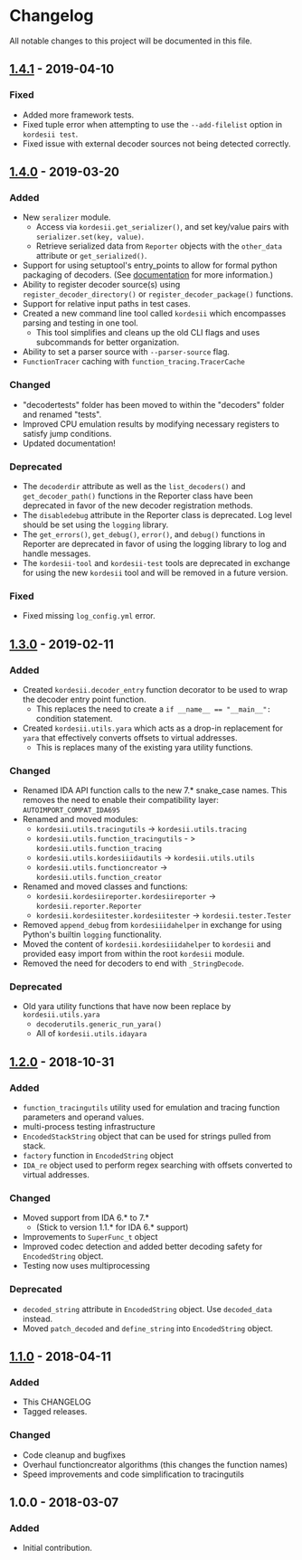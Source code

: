 # Changelog
All notable changes to this project will be documented in this file.
   
## [1.4.1] - 2019-04-10
### Fixed
- Added more framework tests.
- Fixed tuple error when attempting to use the `--add-filelist` option in `kordesii test`.
- Fixed issue with external decoder sources not being detected correctly.


## [1.4.0] - 2019-03-20
### Added
- New `seralizer` module.
  - Access via `kordesii.get_serializer()`, and set key/value pairs
  with `serializer.set(key, value)`.
  - Retrieve serialized data from `Reporter` objects with the `other_data`
  attribute or `get_serialized()`.
- Support for using setuptool's entry_points to allow for formal python packaging of decoders. 
(See [documentation](docs/DecoderInstallation.md#formal-packaging) for more information.)
- Ability to register decoder source(s) using `register_decoder_directory()` or `register_decoder_package()`
 functions.
- Support for relative input paths in test cases.
- Created a new command line tool called `kordesii` which encompasses parsing and testing in one tool.
    - This tool simplifies and cleans up the old CLI flags and uses subcommands for better organization.
- Ability to set a parser source with `--parser-source` flag.
- `FunctionTracer` caching with `function_tracing.TracerCache`
 
### Changed
- "decodertests" folder has been moved to within the "decoders" folder and renamed "tests".
- Improved CPU emulation results by modifying necessary registers to satisfy jump conditions.
- Updated documentation!
  
### Deprecated
- The `decoderdir` attribute as well as the `list_decoders()` and `get_decoder_path()` functions
 in the Reporter class have been deprecated in favor of the new decoder registration methods.
- The `disabledebug` attribute in the Reporter class is deprecated. Log level should be set using the `logging` library.
- The `get_errors()`, `get_debug()`, `error()`, and `debug()` functions in Reporter are deprecated in favor
of using the logging library to log and handle messages.
- The `kordesii-tool` and `kordesii-test` tools are deprecated in exchange for using the new `kordesii` tool and
    will be removed in a future version.

### Fixed
- Fixed missing `log_config.yml` error.


## [1.3.0] - 2019-02-11
### Added
- Created `kordesii.decoder_entry` function decorator to be used to wrap the decoder entry point function. 
    - This replaces the need to create a `if __name__ == "__main__":` condition statement.
- Created `kordesii.utils.yara` which acts as a drop-in replacement for `yara` that effectively converts
    offsets to virtual addresses.
    - This is replaces many of the existing yara utility functions.

### Changed
- Renamed IDA API function calls to the new 7.* snake_case names. This removes the need to enable 
their compatibility layer: `AUTOIMPORT_COMPAT_IDA695`
- Renamed and moved modules:
    - `kordesii.utils.tracingutils` -> `kordesii.utils.tracing`
    - `kordesii.utils.function_tracingutils` - > `kordesii.utils.function_tracing`
    - `kordesii.utils.kordesiiidautils` -> `kordesii.utils.utils`
    - `kordesii.utils.functioncreator` -> `kordesii.utils.function_creator`
- Renamed and moved classes and functions:
    - `kordesii.kordesiireporter.kordesiireporter` -> `kordesii.reporter.Reporter`
    - `kordesii.kordesiitester.kordesiitester` -> `kordesii.tester.Tester`
- Removed `append_debug` from `kordesiiidahelper` in exchange for 
using Python's builtin `logging` functionality.
- Moved the content of `kordesii.kordesiiidahelper` to `kordesii` and provided easy import 
from within the root `kordesii` module.
- Removed the need for decoders to end with `_StringDecode`.

### Deprecated
- Old yara utility functions that have now been replace by `kordesii.utils.yara`
    - `decoderutils.generic_run_yara()`
    - All of `kordesii.utils.idayara`


## [1.2.0] - 2018-10-31
### Added
- `function_tracingutils` utility used for emulation and tracing
function parameters and operand values.
- multi-process testing infrastructure
- `EncodedStackString` object that can be used for strings pulled from stack.
- `factory` function in `EncodedString` object
- `IDA_re` object used to perform regex searching with offsets converted to virtual addresses.

### Changed
- Moved support from IDA 6.* to 7.*
    - (Stick to version 1.1.* for IDA 6.* support)
- Improvements to `SuperFunc_t` object
- Improved codec detection and added better decoding safety for `EncodedString` object.
- Testing now uses multiprocessing

### Deprecated
- `decoded_string` attribute in `EncodedString` object. Use `decoded_data` instead.
- Moved `patch_decoded` and `define_string` into `EncodedString` object.


## [1.1.0] - 2018-04-11
### Added
- This CHANGELOG
- Tagged releases.

### Changed
- Code cleanup and bugfixes
- Overhaul functioncreator algorithms (this changes the function names)
- Speed improvements and code simplification to tracingutils


## 1.0.0 - 2018-03-07
### Added
- Initial contribution.


[Unreleased]: https://github.com/Defense-Cyber-Crime-Center/kordesii/compare/1.4.1...HEAD
[1.4.1]: https://github.com/Defense-Cyber-Crime-Center/kordesii/compare/1.4.0...1.4.1
[1.4.0]: https://github.com/Defense-Cyber-Crime-Center/kordesii/compare/1.3.0...1.4.0
[1.3.0]: https://github.com/Defense-Cyber-Crime-Center/kordesii/compare/1.2.0...1.3.0
[1.2.0]: https://github.com/Defense-Cyber-Crime-Center/kordesii/compare/1.1.0...1.2.0
[1.1.0]: https://github.com/Defense-Cyber-Crime-Center/kordesii/compare/1.0.0...1.1.0
